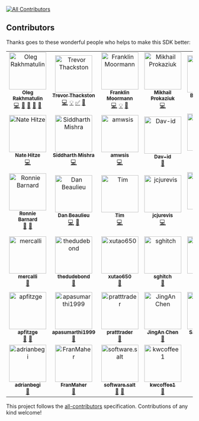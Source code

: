 <!-- ALL-CONTRIBUTORS-BADGE:START - Do not remove or modify this section -->
[![All Contributors](https://img.shields.io/badge/all_contributors-39-orange.svg?style=flat-square)](#contributors-)
<!-- ALL-CONTRIBUTORS-BADGE:END -->

## Contributors

Thanks goes to these wonderful people who helps to make this SDK better:

<!-- ALL-CONTRIBUTORS-LIST:START - Do not remove or modify this section -->
<!-- prettier-ignore-start -->
<!-- markdownlint-disable -->
<table>
  <tbody>
    <tr>
      <td align="center"><a href="https://github.com/OlegRa"><img src="https://avatars.githubusercontent.com/u/4800940?v=4?s=100" width="100px;" alt="Oleg Rakhmatulin"/><br /><sub><b>Oleg Rakhmatulin</b></sub></a><br /><a href="https://github.com/OlegRa/Alpaca.Markets/commits?author=OlegRa" title="Code">💻</a> <a href="#ideas-OlegRa" title="Ideas, Planning, & Feedback">🤔</a> <a href="#maintenance-OlegRa" title="Maintenance">🚧</a> <a href="#question-OlegRa" title="Answering Questions">💬</a> <a href="https://github.com/OlegRa/Alpaca.Markets/pulls?q=is%3Apr+reviewed-by%3AOlegRa" title="Reviewed Pull Requests">👀</a></td>
      <td align="center"><a href="https://github.com/ttt733"><img src="https://avatars.githubusercontent.com/u/6812582?v=4?s=100" width="100px;" alt="Trevor Thackston"/><br /><sub><b>Trevor Thackston</b></sub></a><br /><a href="https://github.com/OlegRa/Alpaca.Markets/commits?author=ttt733" title="Code">💻</a> <a href="#example-ttt733" title="Examples">💡</a> <a href="#tutorial-ttt733" title="Tutorials">✅</a> <a href="https://github.com/OlegRa/Alpaca.Markets/issues?q=author%3Attt733" title="Bug reports">🐛</a></td>
      <td align="center"><a href="https://github.com/ooples/OoplesFinance.StockIndicators"><img src="https://avatars.githubusercontent.com/u/3075685?v=4?s=100" width="100px;" alt="Franklin Moormann"/><br /><sub><b>Franklin Moormann</b></sub></a><br /><a href="https://github.com/OlegRa/Alpaca.Markets/commits?author=ooples" title="Code">💻</a> <a href="#example-ooples" title="Examples">💡</a> <a href="https://github.com/OlegRa/Alpaca.Markets/issues?q=author%3Aooples" title="Bug reports">🐛</a></td>
      <td align="center"><a href="https://github.com/ElektroMech"><img src="https://avatars.githubusercontent.com/u/10456459?v=4?s=100" width="100px;" alt="Mikhail Prokaziuk"/><br /><sub><b>Mikhail Prokaziuk</b></sub></a><br /><a href="https://github.com/OlegRa/Alpaca.Markets/commits?author=ElektroMech" title="Code">💻</a></td>
      <td align="center"><a href="https://github.com/biyimaks"><img src="https://avatars.githubusercontent.com/u/382250?v=4?s=100" width="100px;" alt="Biyi Makinde"/><br /><sub><b>Biyi Makinde</b></sub></a><br /><a href="https://github.com/OlegRa/Alpaca.Markets/commits?author=biyimaks" title="Code">💻</a> <a href="https://github.com/OlegRa/Alpaca.Markets/issues?q=author%3Abiyimaks" title="Bug reports">🐛</a></td>
      <td align="center"><a href="https://www.gjtorikian.com/"><img src="https://avatars.githubusercontent.com/u/64050?v=4?s=100" width="100px;" alt="Garen Torikian"/><br /><sub><b>Garen Torikian</b></sub></a><br /><a href="https://github.com/OlegRa/Alpaca.Markets/commits?author=gjtorikian" title="Code">💻</a></td>
      <td align="center"><a href="https://github.com/ajit-kolathur"><img src="https://avatars.githubusercontent.com/u/1821869?v=4?s=100" width="100px;" alt="Vishwajit Kolathur"/><br /><sub><b>Vishwajit Kolathur</b></sub></a><br /><a href="https://github.com/OlegRa/Alpaca.Markets/commits?author=ajit-kolathur" title="Code">💻</a></td>
    </tr>
    <tr>
      <td align="center"><a href="http://nhitze.com"><img src="https://avatars.githubusercontent.com/u/3506334?v=4?s=100" width="100px;" alt="Nate Hitze"/><br /><sub><b>Nate Hitze</b></sub></a><br /><a href="https://github.com/OlegRa/Alpaca.Markets/commits?author=natehitze" title="Code">💻</a></td>
      <td align="center"><a href="https://hard-coder05.github.io/"><img src="https://avatars.githubusercontent.com/u/54059881?v=4?s=100" width="100px;" alt="Siddharth Mishra"/><br /><sub><b>Siddharth Mishra</b></sub></a><br /><a href="https://github.com/OlegRa/Alpaca.Markets/commits?author=Hard-Coder05" title="Code">💻</a></td>
      <td align="center"><a href="https://github.com/amwsis"><img src="https://avatars.githubusercontent.com/u/56340509?v=4?s=100" width="100px;" alt="amwsis"/><br /><sub><b>amwsis</b></sub></a><br /><a href="https://github.com/OlegRa/Alpaca.Markets/commits?author=amwsis" title="Code">💻</a></td>
      <td align="center"><a href="https://github.com/Dav-id"><img src="https://avatars.githubusercontent.com/u/172320?v=4?s=100" width="100px;" alt="Dav-id"/><br /><sub><b>Dav-id</b></sub></a><br /><a href="https://github.com/OlegRa/Alpaca.Markets/commits?author=Dav-id" title="Documentation">📖</a></td>
      <td align="center"><a href="https://github.com/shlomikushchi"><img src="https://avatars.githubusercontent.com/u/7924802?v=4?s=100" width="100px;" alt="Shlomi Kushchi"/><br /><sub><b>Shlomi Kushchi</b></sub></a><br /><a href="https://github.com/OlegRa/Alpaca.Markets/commits?author=shlomikushchi" title="Documentation">📖</a></td>
      <td align="center"><a href="https://github.com/PrometheusUno"><img src="https://avatars.githubusercontent.com/u/3609585?v=4?s=100" width="100px;" alt="PrometheusUno"/><br /><sub><b>PrometheusUno</b></sub></a><br /><a href="https://github.com/OlegRa/Alpaca.Markets/commits?author=PrometheusUno" title="Documentation">📖</a></td>
      <td align="center"><a href="http://stackoverflow.com/users/332960/chris-schmich"><img src="https://avatars.githubusercontent.com/u/1562839?v=4?s=100" width="100px;" alt="Christopher Paul Schmich"/><br /><sub><b>Christopher Paul Schmich</b></sub></a><br /><a href="https://github.com/OlegRa/Alpaca.Markets/commits?author=schmich" title="Documentation">📖</a></td>
    </tr>
    <tr>
      <td align="center"><a href="http://www.ronniebarnard.com"><img src="https://avatars.githubusercontent.com/u/6628234?v=4?s=100" width="100px;" alt="Ronnie Barnard"/><br /><sub><b>Ronnie Barnard</b></sub></a><br /><a href="https://github.com/OlegRa/Alpaca.Markets/commits?author=Ronmenator" title="Documentation">📖</a> <a href="https://github.com/OlegRa/Alpaca.Markets/issues?q=author%3ARonmenator" title="Bug reports">🐛</a></td>
      <td align="center"><a href="http://app.xtrades.net"><img src="https://avatars.githubusercontent.com/u/9411281?v=4?s=100" width="100px;" alt="Dan Beaulieu"/><br /><sub><b>Dan Beaulieu</b></sub></a><br /><a href="https://github.com/OlegRa/Alpaca.Markets/commits?author=codebeaulieu" title="Code">💻</a> <a href="https://github.com/OlegRa/Alpaca.Markets/issues?q=author%3Acodebeaulieu" title="Bug reports">🐛</a></td>
      <td align="center"><a href="https://github.com/Xallen79"><img src="https://avatars.githubusercontent.com/u/7258467?v=4?s=100" width="100px;" alt="Tim"/><br /><sub><b>Tim</b></sub></a><br /><a href="https://github.com/OlegRa/Alpaca.Markets/commits?author=Xallen79" title="Code">💻</a></td>
      <td align="center"><a href="https://github.com/jcjurevis"><img src="https://avatars.githubusercontent.com/u/34969570?v=4?s=100" width="100px;" alt="jcjurevis"/><br /><sub><b>jcjurevis</b></sub></a><br /><a href="https://github.com/OlegRa/Alpaca.Markets/commits?author=jcjurevis" title="Code">💻</a></td>
      <td align="center"><a href="http://bitministry.com"><img src="https://avatars.githubusercontent.com/u/1719076?v=4?s=100" width="100px;" alt="Andrew Rebane"/><br /><sub><b>Andrew Rebane</b></sub></a><br /><a href="https://github.com/OlegRa/Alpaca.Markets/commits?author=koolinoor" title="Code">💻</a> <a href="https://github.com/OlegRa/Alpaca.Markets/issues?q=author%3Akoolinoor" title="Bug reports">🐛</a></td>
      <td align="center"><a href="https://github.com/umitanuki"><img src="https://avatars.githubusercontent.com/u/33334?v=4?s=100" width="100px;" alt="Hitoshi Harada"/><br /><sub><b>Hitoshi Harada</b></sub></a><br /><a href="https://github.com/OlegRa/Alpaca.Markets/issues?q=author%3Aumitanuki" title="Bug reports">🐛</a> <a href="#ideas-umitanuki" title="Ideas, Planning, & Feedback">🤔</a> <a href="#business-umitanuki" title="Business development">💼</a> <a href="#financial-umitanuki" title="Financial">💵</a></td>
      <td align="center"><a href="https://github.com/smartchris84"><img src="https://avatars.githubusercontent.com/u/34967174?v=4?s=100" width="100px;" alt="smartchris84"/><br /><sub><b>smartchris84</b></sub></a><br /><a href="https://github.com/OlegRa/Alpaca.Markets/issues?q=author%3Asmartchris84" title="Bug reports">🐛</a></td>
    </tr>
    <tr>
      <td align="center"><a href="https://github.com/mercalli"><img src="https://avatars.githubusercontent.com/u/30153135?v=4?s=100" width="100px;" alt="mercalli"/><br /><sub><b>mercalli</b></sub></a><br /><a href="https://github.com/OlegRa/Alpaca.Markets/issues?q=author%3Amercalli" title="Bug reports">🐛</a></td>
      <td align="center"><a href="https://github.com/thedudebond"><img src="https://avatars.githubusercontent.com/u/49367928?v=4?s=100" width="100px;" alt="thedudebond"/><br /><sub><b>thedudebond</b></sub></a><br /><a href="https://github.com/OlegRa/Alpaca.Markets/issues?q=author%3Athedudebond" title="Bug reports">🐛</a></td>
      <td align="center"><a href="https://github.com/xutao650"><img src="https://avatars.githubusercontent.com/u/35321188?v=4?s=100" width="100px;" alt="xutao650"/><br /><sub><b>xutao650</b></sub></a><br /><a href="https://github.com/OlegRa/Alpaca.Markets/issues?q=author%3Axutao650" title="Bug reports">🐛</a></td>
      <td align="center"><a href="https://github.com/sghitch"><img src="https://avatars.githubusercontent.com/u/10263742?v=4?s=100" width="100px;" alt="sghitch"/><br /><sub><b>sghitch</b></sub></a><br /><a href="https://github.com/OlegRa/Alpaca.Markets/issues?q=author%3Asghitch" title="Bug reports">🐛</a></td>
      <td align="center"><a href="https://github.com/Wingspear"><img src="https://avatars.githubusercontent.com/u/27274272?v=4?s=100" width="100px;" alt="Ethan Soo"/><br /><sub><b>Ethan Soo</b></sub></a><br /><a href="https://github.com/OlegRa/Alpaca.Markets/issues?q=author%3AWingspear" title="Bug reports">🐛</a></td>
      <td align="center"><a href="https://github.com/jameswhollister"><img src="https://avatars.githubusercontent.com/u/3201623?v=4?s=100" width="100px;" alt="James Hollister"/><br /><sub><b>James Hollister</b></sub></a><br /><a href="https://github.com/OlegRa/Alpaca.Markets/issues?q=author%3Ajameswhollister" title="Bug reports">🐛</a></td>
      <td align="center"><a href="https://github.com/DragonMastery"><img src="https://avatars.githubusercontent.com/u/29132830?v=4?s=100" width="100px;" alt="Dragon Mastery"/><br /><sub><b>Dragon Mastery</b></sub></a><br /><a href="https://github.com/OlegRa/Alpaca.Markets/issues?q=author%3ADragonMastery" title="Bug reports">🐛</a></td>
    </tr>
    <tr>
      <td align="center"><a href="https://github.com/apfitzge"><img src="https://avatars.githubusercontent.com/u/13732359?v=4?s=100" width="100px;" alt="apfitzge"/><br /><sub><b>apfitzge</b></sub></a><br /><a href="https://github.com/OlegRa/Alpaca.Markets/issues?q=author%3Aapfitzge" title="Bug reports">🐛</a> <a href="#ideas-apfitzge" title="Ideas, Planning, & Feedback">🤔</a></td>
      <td align="center"><a href="https://github.com/apasumarthi1999"><img src="https://avatars.githubusercontent.com/u/37272319?v=4?s=100" width="100px;" alt="apasumarthi1999"/><br /><sub><b>apasumarthi1999</b></sub></a><br /><a href="https://github.com/OlegRa/Alpaca.Markets/issues?q=author%3Aapasumarthi1999" title="Bug reports">🐛</a></td>
      <td align="center"><a href="https://github.com/pratttrader"><img src="https://avatars.githubusercontent.com/u/57643797?v=4?s=100" width="100px;" alt="pratttrader"/><br /><sub><b>pratttrader</b></sub></a><br /><a href="https://github.com/OlegRa/Alpaca.Markets/issues?q=author%3Apratttrader" title="Bug reports">🐛</a></td>
      <td align="center"><a href="https://github.com/tclzcja"><img src="https://avatars.githubusercontent.com/u/20711476?v=4?s=100" width="100px;" alt="JingAn Chen"/><br /><sub><b>JingAn Chen</b></sub></a><br /><a href="https://github.com/OlegRa/Alpaca.Markets/issues?q=author%3Atclzcja" title="Bug reports">🐛</a></td>
      <td align="center"><a href="https://github.com/SavageShade"><img src="https://avatars.githubusercontent.com/u/19216280?v=4?s=100" width="100px;" alt="SavageShade"/><br /><sub><b>SavageShade</b></sub></a><br /><a href="https://github.com/OlegRa/Alpaca.Markets/issues?q=author%3ASavageShade" title="Bug reports">🐛</a></td>
      <td align="center"><a href="https://github.com/nkoehler"><img src="https://avatars.githubusercontent.com/u/10172004?v=4?s=100" width="100px;" alt="nkoehler"/><br /><sub><b>nkoehler</b></sub></a><br /><a href="https://github.com/OlegRa/Alpaca.Markets/issues?q=author%3Ankoehler" title="Bug reports">🐛</a></td>
      <td align="center"><a href="http://camerontbelt.com"><img src="https://avatars.githubusercontent.com/u/7938124?v=4?s=100" width="100px;" alt="Cameron Belt"/><br /><sub><b>Cameron Belt</b></sub></a><br /><a href="https://github.com/OlegRa/Alpaca.Markets/issues?q=author%3Acamerontbelt" title="Bug reports">🐛</a></td>
    </tr>
    <tr>
      <td align="center"><a href="https://github.com/adrianbegi"><img src="https://avatars.githubusercontent.com/u/4805490?v=4?s=100" width="100px;" alt="adrianbegi"/><br /><sub><b>adrianbegi</b></sub></a><br /><a href="https://github.com/OlegRa/Alpaca.Markets/issues?q=author%3Aadrianbegi" title="Bug reports">🐛</a></td>
      <td align="center"><a href="https://github.com/FranMaher"><img src="https://avatars.githubusercontent.com/u/9499338?v=4?s=100" width="100px;" alt="FranMaher"/><br /><sub><b>FranMaher</b></sub></a><br /><a href="https://github.com/OlegRa/Alpaca.Markets/issues?q=author%3AFranMaher" title="Bug reports">🐛</a></td>
      <td align="center"><a href="https://softwaresalt.github.io/.salt/"><img src="https://avatars.githubusercontent.com/u/42183845?v=4?s=100" width="100px;" alt="software.salt"/><br /><sub><b>software.salt</b></sub></a><br /><a href="https://github.com/OlegRa/Alpaca.Markets/issues?q=author%3Asoftwaresalt" title="Bug reports">🐛</a> <a href="#ideas-softwaresalt" title="Ideas, Planning, & Feedback">🤔</a></td>
      <td align="center"><a href="https://github.com/kwcoffee1"><img src="https://avatars.githubusercontent.com/u/13096086?v=4?s=100" width="100px;" alt="kwcoffee1"/><br /><sub><b>kwcoffee1</b></sub></a><br /><a href="https://github.com/OlegRa/Alpaca.Markets/issues?q=author%3Akwcoffee1" title="Bug reports">🐛</a></td>
    </tr>
  </tbody>
</table>

<!-- markdownlint-restore -->
<!-- prettier-ignore-end -->

<!-- ALL-CONTRIBUTORS-LIST:END -->

This project follows the [all-contributors](https://github.com/all-contributors/all-contributors) specification. Contributions of any kind welcome!

